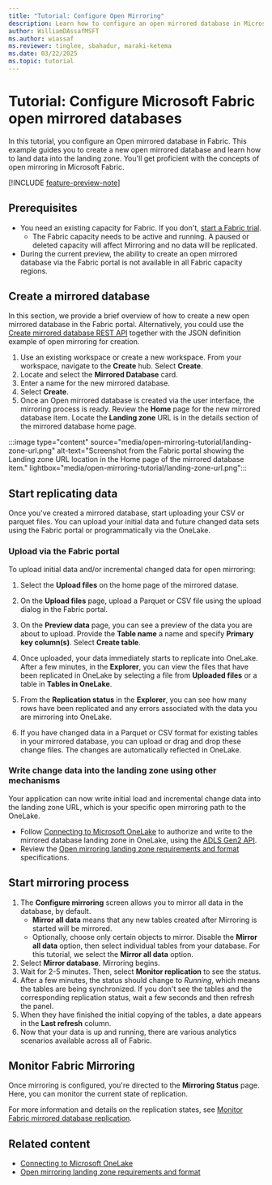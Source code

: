 ```yaml
---
title: "Tutorial: Configure Open Mirroring"
description: Learn how to configure an open mirrored database in Microsoft Fabric.
author: WilliamDAssafMSFT
ms.author: wiassaf
ms.reviewer: tinglee, sbahadur, maraki-ketema
ms.date: 03/22/2025
ms.topic: tutorial
---
```


# Tutorial: Configure Microsoft Fabric open mirrored databases

In this tutorial, you configure an Open mirrored database in Fabric. This example guides you to create a new open mirrored database and learn how to land data into the landing zone. You'll get proficient with the concepts of open mirroring in Microsoft Fabric.

[!INCLUDE [feature-preview-note](../../includes/feature-preview-note.md)]

## Prerequisites

- You need an existing capacity for Fabric. If you don't, [start a Fabric trial](../../fundamentals/fabric-trial.md).
    - The Fabric capacity needs to be active and running. A paused or deleted capacity will affect Mirroring and no data will be replicated.
- During the current preview, the ability to create an open mirrored database via the Fabric portal is not available in all Fabric capacity regions.

## Create a mirrored database

In this section, we provide a brief overview of how to create a new open mirrored database in the Fabric portal. Alternatively, you could use the [Create mirrored database REST API](mirrored-database-rest-api.md#create-mirrored-database) together with the JSON definition example of open mirroring for creation.

1. Use an existing workspace or create a new workspace. From your workspace, navigate to the **Create** hub. Select **Create**.
1. Locate and select the **Mirrored Database** card.
1. Enter a name for the new mirrored database.
1. Select **Create**.
1. Once an Open mirrored database is created via the user interface, the mirroring process is ready. Review the **Home** page for the new mirrored database item. Locate the **Landing zone** URL is in the details section of the mirrored database home page.

:::image type="content" source="media/open-mirroring-tutorial/landing-zone-url.png" alt-text="Screenshot from the Fabric portal showing the Landing zone URL location in the Home page of the mirrored database item." lightbox="media/open-mirroring-tutorial/landing-zone-url.png":::

## Start replicating data

Once you've created a mirrored database, start uploading your CSV or parquet files. You can upload your initial data and future changed data sets using the Fabric portal or programmatically via the OneLake.

### Upload via the Fabric portal

To upload initial data and/or incremental changed data for open mirroring:

1. Select the **Upload files** on the home page of the mirrored datase.

1. On the **Upload files** page, upload a Parquet or CSV file using the upload dialog in the Fabric portal.

1. On the **Preview data** page, you can see a preview of the data you are about to upload. Provide the **Table name** a name and specify **Primary key column(s)**. Select **Create table**.

1. Once uploaded, your data immediately starts to replicate into OneLake. After a few minutes, in the **Explorer**, you can view the files that have been replicated in OneLake by selecting a file from **Uploaded files** or a table in **Tables in OneLake**.

1. From the **Replication status** in the **Explorer**, you can see how many rows have been replicated and any errors associated with the data you are mirroring into OneLake.

1. If you have changed data in a Parquet or CSV format for existing tables in your mirrored database, you can upload or drag and drop these change files. The changes are automatically reflected in OneLake. 

### Write change data into the landing zone using other mechanisms

Your application can now write initial load and incremental change data into the landing zone URL, which is your specific open mirroring path to the OneLake. 

- Follow [Connecting to Microsoft OneLake](../../onelake/onelake-access-api.md) to authorize and write to the mirrored database landing zone in OneLake, using the [ADLS Gen2 API](/rest/api/storageservices/data-lake-storage-gen2).
- Review the [Open mirroring landing zone requirements and format](open-mirroring-landing-zone-format.md) specifications.

## Start mirroring process

1. The **Configure mirroring** screen allows you to mirror all data in the database, by default.
    - **Mirror all data** means that any new tables created after Mirroring is started will be mirrored.
    - Optionally, choose only certain objects to mirror. Disable the **Mirror all data** option, then select individual tables from your database.
    For this tutorial, we select the **Mirror all data** option.
1. Select **Mirror database**. Mirroring begins.
1. Wait for 2-5 minutes. Then, select **Monitor replication** to see the status.
1. After a few minutes, the status should change to *Running*, which means the tables are being synchronized.
   If you don't see the tables and the corresponding replication status, wait a few seconds and then refresh the panel.
1. When they have finished the initial copying of the tables, a date appears in the **Last refresh** column.
1. Now that your data is up and running, there are various analytics scenarios available across all of Fabric.

## Monitor Fabric Mirroring

Once mirroring is configured, you're directed to the **Mirroring Status** page. Here, you can monitor the current state of replication.

For more information and details on the replication states, see [Monitor Fabric mirrored database replication](monitor.md).

## Related content

- [Connecting to Microsoft OneLake](../../onelake/onelake-access-api.md)
- [Open mirroring landing zone requirements and format](open-mirroring-landing-zone-format.md)
